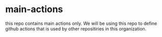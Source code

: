# main-actions
this repo contains main actions only. We will be using this repo to define github actions that is used by other repositiries in this organization.
